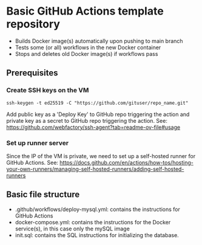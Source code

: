 # Basic GitHub Actions template repository
- Builds Docker image(s) automatically upon pushing to main branch
- Tests some (or all) workflows in the new Docker container
- Stops and deletes old Docker image(s) if workflows pass

## Prerequisites
### Create SSH keys on the VM
~~~
ssh-keygen -t ed25519 -C "https://github.com/gituser/repo_name.git"
~~~
Add public key as a 'Deploy Key' to GitHub repo triggering the action and private key as a secret to GitHub repo triggering the action.
See: https://github.com/webfactory/ssh-agent?tab=readme-ov-file#usage

### Set up runner server
Since the IP of the VM is private, we need to set up a self-hosted runner for GitHub Actions.
See: https://docs.github.com/en/actions/how-tos/hosting-your-own-runners/managing-self-hosted-runners/adding-self-hosted-runners

## Basic file structure
- .github/workflows/deploy-mysql.yml: contains the instructions for GitHub Actions
- docker-compose.yml: contains the instructions for the Docker service(s), in this case only the mySQL image
- init.sql: contains the SQL instructions for initializing the database. 